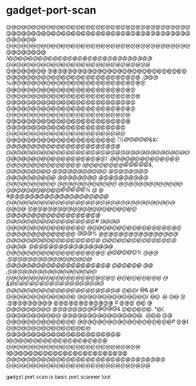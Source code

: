 # gadget-port-scan
@@@@@@@@@@@@@@@@@@@@@@@@@@@@@@@@@@@@@@@@@@@@@@@@@@@@@@@@@@@@@@@@@@@@@@@@@@@@@@@@
@@@@@@@@@@@@@@@@@@@@@@@@@@@@@@@@@@@@@@@@@@@@@     /@@@@@@@@@@@@@@@@@@@@@@@@@@@@@
@@@@@@@@@@@@@@@@@@@@@@@@@@@@@     @@@@@@@@          @@@@@@@@@@@@@@@@@@@@@@@@@@@@
@@@@@@@@@@@@@@@@@@@@@@@@@@@         ,@@@            %@@@@@@@@@@@@@@@@@@@@@@@@@@@
@@@@@@@@@@@@@@@@@@@@@@@@@@                           @@@@@@@@@@@@@@@@@@@@@@@@@@@
@@@@@@@@@@@@@@@@@@@@@@@@@@                            @@@@@@@@@@@@@@@@@@@@@@@@@@
@@@@@@@@@@@@@@@@@@@@@@@@@                              @@@@@@@@@@@@@@@@@@@@@@@@@
@@@@@@@@@@@@@@@@@@@@@@@@                                @@@@@@@@@@@@@@@@@@@@@@@@
@@@@@@@@@@@@@@@@@@@@@@                *(%@@@@@&#/.       @@@@@@@@@@@@@@@@@@@@@@@
@@@@@@@@@@@@@@@@@@@@@@@@@@@@@@@@@@@@@@@@@@@@@@@@@@@@@@@@@(       .@@@@@@@@@@@@@@
@@@@@@@@@@@@@@@          (@@@@@@@@@@@@@&,                              @@@@@@@@@
@@@@@@@@@@@                                                             @@@@@@@@
@@@@@@@@@@                                                              @@@@@@@@
@@@@@@@@@@                                                            @@@@@@@@@@
@@@@@@@@@@@@                                                       @@@@@@@@@@@@@
@@@@@@@@@@@@@@@@%      @                @                  #@@@@@@@@@@@@@@@@@@@@
@@@@@@@@@@@@@@@@@@@@@@@@@@@@@@@@@@   @@@@                 @@@@@@@@@@@@@@@@@@@@@@
@@@@@@@@@@@@@@@@@@@  @@@@@@@@@@@@@@@@@@#                 @@@@   @@@@@@@@@@@@@@@@
@@@@@@@@@@@@@@@@@@@    @@@@@@@@@@@@@@                   @@@%    @@@@@@@@@@@@@@@@
@@@@@@@@@@@@@@@@@@@       @@@@@@@@@@@@@@@           @@@@.      @@@@@@@@@@@@@@@@@
@@@@@@@@@@@@@@@@@@@@          @@@@@@%             @@@         .@@@@@@@@@@@@@@@@@
@@@@@@@@@@@@@@@@@@@@@           @@@@@@           @@          ,@@@@@@@@@@@@@@@@@@
@@@@@@@@@@@@@@@@@@@@@@          @@@@@@@@@        @          &@@@@@@@@@@@@@@@@@@@
@@@@@@@@@@@@@@@@@@@@@@@*         @@@/           @&         @#     @@@@@@@@@@@@@@
@@@@@@@@@@@@@@/        @@        .@            @@         @           .@@@@@@@@@
@@@@@@@@@@@@             #         @@@        @@        @              @@@@@@@@@
@@@@@@@@@@@@@&                      @@@@@@. *@(                      @@@@@@@@@@@
@@@@@@@@@@@@@@@@,                    .@@@  @@                     @@@@@@@@@@@@@@
@@@@@@@@@@@@@@@@@@@#                    @@(                    @@@@@@@@@@@@@@@@@
@@@@@@@@@@@@@@@@@@@@@@@                                    (@@@@@@@@@@@@@@@@@@@@
@@@@@@@@@@@@@@@@@@@@@@@@@@@                            (@@@@@@@@@@@@@@@@@@@@@@@@
@@@@@@@@@@@@@@@@@@@@@@@@@@@@@@@@                   @@@@@@@@@@@@@@@@@@@@@@@@@@@@@



gadget port scan is basic port scanner tool  
